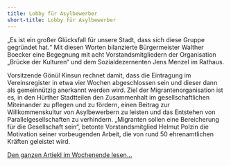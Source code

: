 ```yaml
---
title: Lobby für Asylbewerber
short-title: Lobby für Asylbewerber
---
```


„Es ist ein großer Glücksfall für unsere Stadt, dass sich diese Gruppe gegründet hat.“ Mit diesen Worten bilanzierte Bürgermeister Walther Boecker eine Begegnung mit acht Vorstandsmitgliedern der Organisation „Brücke der Kulturen“ und dem Sozialdezernenten Jens Menzel im Rathaus. 

Vorsitzende Gönül Kinsun rechnet damit, dass die Eintragung im Vereinsregister in etwa vier Wochen abgeschlossen sein und dieser dann als gemeinnützig anerkannt werden wird. Ziel der Migrantenorganisation ist es, in den Hürther Stadtteilen den Zusammenhalt im gesellschaftlichen Miteinander zu pflegen und zu fördern, einen Beitrag zur Willkommenskultur von Asylbewerbern zu leisten und das Entstehen von Parallelgesellschaften zu verhindern. „Migranten sollen eine Bereicherung für die Gesellschaft sein“, betonte Vorstandsmitglied Helmut Polzin die Motivation seiner vorbeugenden Arbeit, die von rund 50 ehrenamtlichen Kräften geleistet wird.

[Den ganzen Artiekl im Wochenende lesen...](http://www.wochenende-frechen.de/rag-aui/docs/1127076/huerth "zum Artikel")